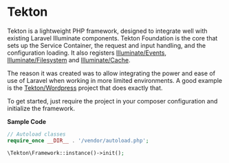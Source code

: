 Tekton
======

Tekton is a lightweight PHP framework, designed to integrate well with existing Laravel Illuminate components. Tekton Foundation is the core that sets up the Service Container, the request and input handling, and the configuration loading. It also registers [Illuminate/Events](https://packagist.org/packages/illuminate/events), [Illuminate/Filesystem](https://packagist.org/packages/illuminate/filesystem) and [Illuminate/Cache](https://packagist.org/packages/illuminate/cache).

The reason it was created was to allow integrating the power and ease of use of Laravel when working in more limited environments. A good example is the [Tekton/Wordpress](https://gitlab.com/tekton/wordpress) project that does exactly that.

To get started, just require the project in your composer configuration and initialize the framework.

**Sample Code**
```php
// Autoload classes
require_once __DIR__ . '/vendor/autoload.php';

\Tekton\Framework::instance()->init();
```
